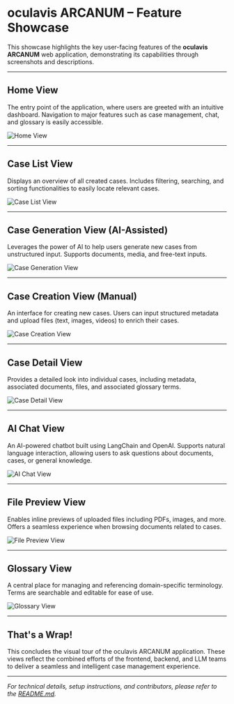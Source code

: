 # oculavis ARCANUM – Feature Showcase

This showcase highlights the key user-facing features of the **oculavis ARCANUM** web application, demonstrating its capabilities through screenshots and descriptions.

---

## Home View

The entry point of the application, where users are greeted with an intuitive dashboard. Navigation to major features such as case management, chat, and glossary is easily accessible.

![Home View](assets/screenshots/home.png)

---

## Case List View

Displays an overview of all created cases. Includes filtering, searching, and sorting functionalities to easily locate relevant cases.

![Case List View](assets/screenshots/case_list.png)

---

## Case Generation View (AI-Assisted)

Leverages the power of AI to help users generate new cases from unstructured input. Supports documents, media, and free-text inputs.

![Case Generation View](assets/screenshots/case_generation.png)

---

## Case Creation View (Manual)

An interface for creating new cases. Users can input structured metadata and upload files (text, images, videos) to enrich their cases.

![Case Creation View](assets/screenshots/case_creation.png)

---

## Case Detail View

Provides a detailed look into individual cases, including metadata, associated documents, files, and associated glossary terms.

![Case Detail View](assets/screenshots/case_detail.png)

---

## AI Chat View

An AI-powered chatbot built using LangChain and OpenAI. Supports natural language interaction, allowing users to ask questions about documents, cases, or general knowledge.

![AI Chat View](assets/screenshots/ai_chat.png)

---

## File Preview View

Enables inline previews of uploaded files including PDFs, images, and more. Offers a seamless experience when browsing documents related to cases.

![File Preview View](assets/screenshots/file_preview.png)

---

## Glossary View

A central place for managing and referencing domain-specific terminology. Terms are searchable and editable for ease of use.

![Glossary View](assets/screenshots/glossary.png)

---

## That's a Wrap!

This concludes the visual tour of the oculavis ARCANUM application. These views reflect the combined efforts of the frontend, backend, and LLM teams to deliver a seamless and intelligent case management experience.

---

*For technical details, setup instructions, and contributors, please refer to the [README.md](/README.md).*
